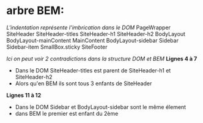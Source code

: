 # arbre BEM:
*L'indentation représente l'imbrication dans le DOM*
PageWrapper
    SiteHeader
        SiteHeader-titles
            SiteHeader-h1
            SiteHeader-h2
    BodyLayout
        BodyLayout-mainContent
            MainContent
        BodyLayout-sidebar
        Sidebar
            Sidebar-item
                SmallBox.sticky
    SiteFooter

*Ici on peut voir 2 contradictions dans la structure DOM et BEM*
**Lignes 4 à 7**
* Dans le DOM SiteHeader-titles est parent de SiteHeader-h1 et SiteHeader-h2
* Alors qu'en BEM ils sont tous 3 enfants de SiteHeader

**Lignes 11 à 12**
* Dans le DOM Sidebar et BodyLayout-sidebar sont le même élement
* dans BEM le premier est enfant du 2ème
